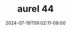 --- 
title: "aurel 44"
description: "  bokep aurel 44 instagram durasi panjang new"
date: 2024-07-19T09:02:11-08:00
file_code: "stgkix8iz7hr"
draft: false
cover: "7e6e3vuquaedadrx.jpg"
tags: ["aurel", "bokep-indo", "bokep-viral", "bokep-ig"]
length: 97
fld_id: "1390211"
foldername: "Aurelnewalbum"
categories: ["Aurelnewalbum"]
views: 2
---